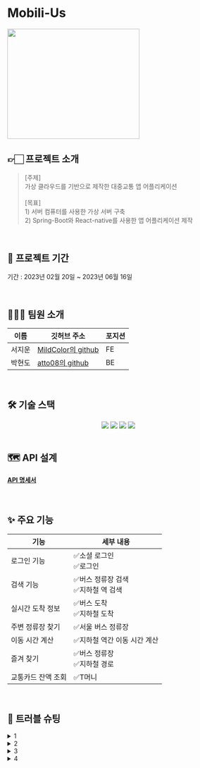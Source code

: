 # Mobili-Us
<img src="https://github.com/atto08/Mobili-Us/assets/81797927/cefa6a8a-56e5-4204-8412-4f08663111f2" width="300" height="250"/>

## 👉🏻 프로젝트 소개

>  [주제] <br> 가상 클라우드를 기반으로 제작한 대중교통 앱 어플리케이션 <br><br>
>  [목표] <br> 1) 서버 컴퓨터를 사용한 가상 서버 구축 <br> 2) Spring-Boot와 React-native를 사용한 앱 어플리케이션 제작<br>

<br>

## 📅 프로젝트 기간

기간 : 2023년 02월 20일 ~ 2023년 06월 16일

<br>

## 👨‍👩‍👧 팀원 소개
|이름|깃허브 주소| 포지션 |
|---|---|---|
|서지운|[MildColor의 github](https://github.com/MildColor)| FE|
|박현도|[atto08의 github](https://github.com/atto08)| BE|

<br>

## 🛠 기술 스택

<div align=center> 
<img src="https://img.shields.io/badge/Spring-6DB33F?style=for-the-badge&logo=spring&logoColor=white">
<img  src="https://img.shields.io/badge/Spring Boot-6DB33F?style=for-the-badge&logo=Spring Boot&logoColor=white">
<img src="https://img.shields.io/badge/React_Native-20232A?style=for-the-badge&logo=react&logoColor=61DAFB">
<img  src="https://img.shields.io/badge/Spring Data JPA-6DB33F?style=for-the-badge&logo=S&logoColor=white">

</div>

<br>

## 🗺 API 설계
#### [API 명세서](https://www.notion.so/d0bf23851823440293cbd27f9ffa242d?v=5e614c9688884c61a0f73d0ca10bf623)

<br>

## ✨ 주요 기능
| 기능         | 세부 내용                   |
|------------|-------------------------|
| 로그인 기능     | ✅소셜 로그인<br>✅로그인         |
| 검색 기능      | ✅버스 정류장 검색<br>✅지하철 역 검색 |
| 실시간 도착 정보  | ✅버스 도착<br>✅지하철 도착       |
| 주변 정류장 찾기  | ✅서울 버스 정류장              |
| 이동 시간 계산   | ✅지하철 역간 이동 시간 계산        |
| 즐겨 찾기      | ✅버스 정류장<br>✅지하철 경로      |
| 교통카드 잔액 조회 | ✅T머니                    |

<br>

## 🎯 트러블 슈팅

<details>
<summary> 1</summary>
<div markdown="1">   
    1

</div>
</details>
<details>
<summary> 2</summary>
<div markdown="2">   
    2

</div>
</details>
<details>
<summary> 3</summary>
<div markdown="3">   
    3

</div>
</details>
<details>
<summary> 4</summary>
<div markdown="4">   
    4

</div>
</details>

<br>
